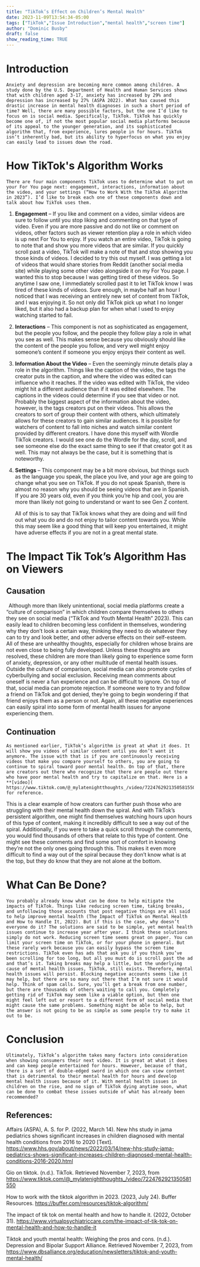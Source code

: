 ```yaml
---
title: "TikTok’s Effect on Children’s Mental Health"
date: 2023-11-09T13:54:34-05:00
tags: ["TikTok","Issue Introduction","mental health","screen time"]
author: "Dominic Busby"
draft: false
show_reading_time: TRUE
---
```


# Introduction
    Anxiety and depression are becoming more common among children. A study done by the U.S. Department of Health and Human Services shows that with children aged 3-17, anxiety has increased by 29% and depression has increased by 27% (ASPA 2022). What has caused this drastic increase in mental health diagnoses in such a short period of time? Well, there are many possible factors, but the one I’d like to focus on is social media. Specifically, TikTok. TikTok has quickly become one of, if not the most popular social media platforms because of its appeal to the younger generation, and its sophisticated algorithm that, from experience, lures people in for hours. TikTok isn’t inherently bad, but its ability to hyperfocus on what you enjoy can easily lead to issues down the road. 

# How TikTok's Algorithm Works
    There are four main components TikTok uses to determine what to put on your For You page next: engagement, interactions, information about the video, and your settings (“How to Work With the TikTok Algorithm in 2023”). I’d like to break each one of these components down and talk about how TikTok uses them. 

1. **Engagement** – If you like and comment on a video, similar videos are sure to follow until you stop liking and commenting on that type of video. Even if you are more passive and do not like or comment on videos, other factors such as viewer retention play a role in which video is up next For You to enjoy. If you watch an entire video, TikTok is going to note that and show you more videos that are similar. If you quickly scroll past a video, TikTok will make a note of that and stop showing you those kinds of videos. I decided to try this out myself. I was getting a lot of videos that would share stories from Reddit (another social media site) while playing some other video alongside it on my For You page. I wanted this to stop because I was getting tired of these videos. So anytime I saw one, I immediately scrolled past it to let TikTok know I was tired of these kinds of videos. Sure enough, in maybe half an hour I noticed that I was receiving an entirely new set of content from TikTok, and I was enjoying it. So not only did TikTok pick up what I no longer liked, but it also had a backup plan for when what I used to enjoy watching started to fail. 
2. **Interactions** – This component is not as sophisticated as engagement, but the people you follow, and the people they follow play a role in what you see as well. This makes sense because you obviously should like the content of the people you follow, and very well might enjoy someone’s content if someone you enjoy enjoys their content as well.  
3. **Information About the Video** – Even the seemingly minute details play a role in the algorithm. Things like the caption of the video, the tags the creator puts in the caption, and where the video was edited can influence who it reaches. If the video was edited with TikTok, the video might hit a different audience than if it was edited elsewhere. The captions in the videos could determine if you see that video or not. Probably the biggest aspect of the information about the video, however, is the tags creators put on their videos. This allows the creators to sort of group their content with others, which ultimately allows for these creators to gain similar audiences. It is possible for watchers of content to fall into niches and watch similar content provided by different creators. I have done this myself with Wordle TikTok creators. I would see one do the Wordle for the day, scroll, and see someone else do the exact same thing to see if that creator got it as well. This may not always be the case, but it is something that is noteworthy.  
4. **Settings** – This component may be a bit more obvious, but things such as the language you speak, the place you live, and your age are going to change what you see on TikTok. If you do not speak Spanish, there is almost no reason why you should be seeing videos that are in Spanish. If you are 30 years old, even if you think you’re hip and cool, you are more than likely not going to understand or want to see Gen Z content.  

    All of this is to say that TikTok knows what they are doing and will find out what you do and do not enjoy to tailor content towards you. While this may seem like a good thing that will keep you entertained, it might have adverse effects if you are not in a great mental state.  

# The Impact Tik Tok’s Algorithm Has on Viewers 

## **Causation**
     Although more than likely unintentional, social media platforms create a “culture of comparison” in which children compare themselves to others they see on social media (“TikTok and Youth Mental Health” 2023). This can easily lead to children becoming less confident in themselves, wondering why they don’t look a certain way, thinking they need to do whatever they can to try and look better, and other adverse effects on their self-esteem. All of these are unhealthy thoughts, especially for children whose brains are not even close to being fully developed. Unless these thoughts are resolved, these children are more than likely going to experience some form of anxiety, depression, or any other multitude of mental health issues. Outside the culture of comparison, social media can also promote cycles of cyberbullying and social exclusion. Receiving mean comments about oneself is never a fun experience and can be difficult to ignore. On top of that, social media can promote rejection. If someone were to try and follow a friend on TikTok and got denied, they’re going to begin wondering if that friend enjoys them as a person or not. Again, all these negative experiences can easily spiral into some form of mental health issues for anyone experiencing them. 

## **Continuation** 
    As mentioned earlier, TikTok’s algorithm is great at what it does. It will show you videos of similar content until you don’t want it anymore. The issue with that is if you are continuously receiving videos that make you compare yourself to others, you are going to continue to spiral toward poor mental health. On top of that, there are creators out there who recognize that there are people out there who have poor mental health and try to capitalize on that. Here is a **[video]( https://www.tiktok.com/@_mylatenightthoughts_/video/7224762921350581550)** for reference.
This is a clear example of how creators can further push those who are struggling with their mental health down the spiral. And with TikTok’s persistent algorithm, one might find themselves watching hours upon hours of this type of content, making it incredibly difficult to see a way out of the spiral. Additionally, if you were to take a quick scroll through the comments, you would find thousands of others that relate to this type of content. One might see these comments and find some sort of comfort in knowing they’re not the only ones going through this. This makes it even more difficult to find a way out of the spiral because they don’t know what is at the top, but they do know that they are not alone at the bottom. 

# What Can Be Done?
    You probably already know what can be done to help mitigate the impacts of TikTok. Things like reducing screen time, taking breaks, and unfollowing those accounts that post negative things are all said to help improve mental health (The Impact of TikTok on Mental Health and How to Handle It, 2022). But if this is the case, why doesn’t everyone do it? The solutions are said to be simple, yet mental health issues continue to increase year after year. I think these solutions simply do not work. Reducing screen time seems great on paper. You can limit your screen time on TikTok, or for your phone in general. But these rarely work because you can easily bypass the screen time restrictions. TikTok even has ads that ask you if you think you’ve been scrolling for too long, but all you must do is scroll past the ad and that’s it. Taking breaks may help a little, but the underlying cause of mental health issues, TikTok, still exists. Therefore, mental health issues will persist. Blocking negative accounts seems like it may help, but there are so many out there that I’m not sure it would help. Think of spam calls. Sure, you’ll get a break from one number, but there are thousands of others waiting to call you. Completely getting rid of TikTok may seem like a viable option, but then one might feel left out or resort to a different form of social media that might cause the same problems. Something might be able to help, but the answer is not going to be as simple as some people try to make it out to be. 

# Conclusion
    Ultimately, TikTok’s algorithm takes many factors into consideration when showing consumers their next video. It is great at what it does and can keep people entertained for hours. However, because of that, there is a sort of double-edged sword in which one can view content that is detrimental to their mental health for hours and develop mental health issues because of it. With mental health issues in children on the rise, and no sign of TikTok dying anytime soon, what can be done to combat these issues outside of what has already been recommended?  




## References:
Affairs (ASPA), A. S. for P. (2022, March 14). New hhs study in jama pediatrics shows significant increases in children diagnosed with mental health conditions from 2016 to 2020 [Text]. https://www.hhs.gov/about/news/2022/03/14/new-hhs-study-jama-pediatrics-shows-significant-increases-children-diagnosed-mental-health-conditions-2016-2020.html 
 
Gio on tiktok. (n.d.). TikTok. Retrieved November 7, 2023, from https://www.tiktok.com/@_mylatenightthoughts_/video/7224762921350581550 
 
How to work with the tiktok algorithm in 2023. (2023, July 24). Buffer Resources. https://buffer.com/resources/tiktok-algorithm/ 
 
The impact of tik tok on mental health and how to handle it. (2022, October 31). https://www.virtualpsychiatriccare.com/the-impact-of-tik-tok-on-mental-health-and-how-to-handle-it 
 
Tiktok and youth mental health: Weighing the pros and cons. (n.d.). Depression and Bipolar Support Alliance. Retrieved November 7, 2023, from https://www.dbsalliance.org/education/newsletters/tiktok-and-youth-mental-health/ 
 
 

